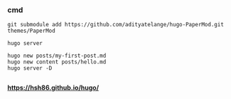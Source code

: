 ### cmd

```
git submodule add https://github.com/adityatelange/hugo-PaperMod.git themes/PaperMod

hugo server

hugo new posts/my-first-post.md
hugo new content posts/hello.md
hugo server -D


```

**https://hsh86.github.io/hugo/**
